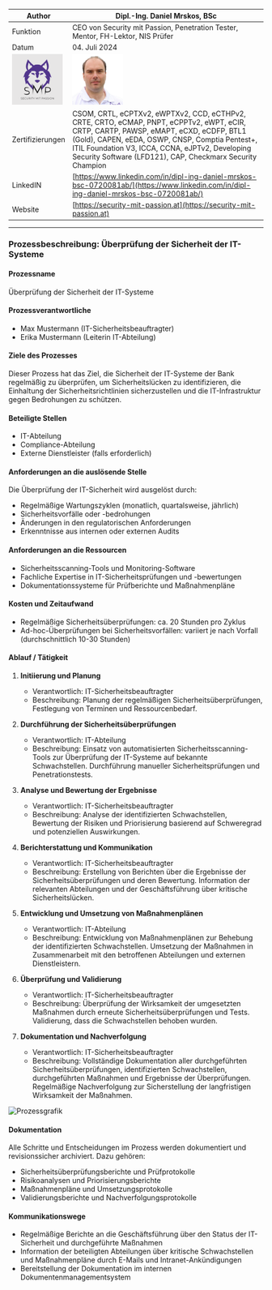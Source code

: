 | Author | Dipl.-Ing. Daniel Mrskos, BSc |  
|--------|---------------------------------------------------------------|   
| Funktion | CEO von Security mit Passion, Penetration Tester, Mentor, FH-Lektor, NIS Prüfer |                               
| Datum  | 04. Juli 2024                                                 |
| <img src="SMP_LOGO.png" alt="Firmenlogo" width="100"/>    | <img src="daniel.jpeg" alt="Author" width="100"/>                         |                                              |
| Zertifizierungen  | CSOM, CRTL, eCPTXv2, eWPTXv2, CCD, eCTHPv2, CRTE, CRTO, eCMAP, PNPT, eCPPTv2, eWPT, eCIR, CRTP, CARTP, PAWSP, eMAPT, eCXD, eCDFP, BTL1 (Gold), CAPEN, eEDA, OSWP, CNSP, Comptia Pentest+, ITIL Foundation V3, ICCA, CCNA, eJPTv2, Developing Security Software (LFD121), CAP, Checkmarx Security Champion                                         |
| LinkedIN  | [https://www.linkedin.com/in/dipl-ing-daniel-mrskos-bsc-0720081ab/](https://www.linkedin.com/in/dipl-ing-daniel-mrskos-bsc-0720081ab/)  
| Website  | [https://security-mit-passion.at](https://security-mit-passion.at)  

---

### Prozessbeschreibung: Überprüfung der Sicherheit der IT-Systeme

#### Prozessname
Überprüfung der Sicherheit der IT-Systeme

#### Prozessverantwortliche
- Max Mustermann (IT-Sicherheitsbeauftragter)
- Erika Mustermann (Leiterin IT-Abteilung)

#### Ziele des Prozesses
Dieser Prozess hat das Ziel, die Sicherheit der IT-Systeme der Bank regelmäßig zu überprüfen, um Sicherheitslücken zu identifizieren, die Einhaltung der Sicherheitsrichtlinien sicherzustellen und die IT-Infrastruktur gegen Bedrohungen zu schützen.

#### Beteiligte Stellen
- IT-Abteilung
- Compliance-Abteilung
- Externe Dienstleister (falls erforderlich)

#### Anforderungen an die auslösende Stelle
Die Überprüfung der IT-Sicherheit wird ausgelöst durch:
- Regelmäßige Wartungszyklen (monatlich, quartalsweise, jährlich)
- Sicherheitsvorfälle oder -bedrohungen
- Änderungen in den regulatorischen Anforderungen
- Erkenntnisse aus internen oder externen Audits

#### Anforderungen an die Ressourcen
- Sicherheitsscanning-Tools und Monitoring-Software
- Fachliche Expertise in IT-Sicherheitsprüfungen und -bewertungen
- Dokumentationssysteme für Prüfberichte und Maßnahmenpläne

#### Kosten und Zeitaufwand
- Regelmäßige Sicherheitsüberprüfungen: ca. 20 Stunden pro Zyklus
- Ad-hoc-Überprüfungen bei Sicherheitsvorfällen: variiert je nach Vorfall (durchschnittlich 10-30 Stunden)

#### Ablauf / Tätigkeit

1. **Initiierung und Planung**
   - Verantwortlich: IT-Sicherheitsbeauftragter
   - Beschreibung: Planung der regelmäßigen Sicherheitsüberprüfungen, Festlegung von Terminen und Ressourcenbedarf.

2. **Durchführung der Sicherheitsüberprüfungen**
   - Verantwortlich: IT-Abteilung
   - Beschreibung: Einsatz von automatisierten Sicherheitsscanning-Tools zur Überprüfung der IT-Systeme auf bekannte Schwachstellen. Durchführung manueller Sicherheitsprüfungen und Penetrationstests.

3. **Analyse und Bewertung der Ergebnisse**
   - Verantwortlich: IT-Sicherheitsbeauftragter
   - Beschreibung: Analyse der identifizierten Schwachstellen, Bewertung der Risiken und Priorisierung basierend auf Schweregrad und potenziellen Auswirkungen.

4. **Berichterstattung und Kommunikation**
   - Verantwortlich: IT-Sicherheitsbeauftragter
   - Beschreibung: Erstellung von Berichten über die Ergebnisse der Sicherheitsüberprüfungen und deren Bewertung. Information der relevanten Abteilungen und der Geschäftsführung über kritische Sicherheitslücken.

5. **Entwicklung und Umsetzung von Maßnahmenplänen**
   - Verantwortlich: IT-Abteilung
   - Beschreibung: Entwicklung von Maßnahmenplänen zur Behebung der identifizierten Schwachstellen. Umsetzung der Maßnahmen in Zusammenarbeit mit den betroffenen Abteilungen und externen Dienstleistern.

6. **Überprüfung und Validierung**
   - Verantwortlich: IT-Sicherheitsbeauftragter
   - Beschreibung: Überprüfung der Wirksamkeit der umgesetzten Maßnahmen durch erneute Sicherheitsüberprüfungen und Tests. Validierung, dass die Schwachstellen behoben wurden.

7. **Dokumentation und Nachverfolgung**
   - Verantwortlich: IT-Sicherheitsbeauftragter
   - Beschreibung: Vollständige Dokumentation aller durchgeführten Sicherheitsüberprüfungen, identifizierten Schwachstellen, durchgeführten Maßnahmen und Ergebnisse der Überprüfungen. Regelmäßige Nachverfolgung zur Sicherstellung der langfristigen Wirksamkeit der Maßnahmen.

<img src="07_prozessgrafik.png" alt="Prozessgrafik" width="800"/> 

#### Dokumentation
Alle Schritte und Entscheidungen im Prozess werden dokumentiert und revisionssicher archiviert. Dazu gehören:
- Sicherheitsüberprüfungsberichte und Prüfprotokolle
- Risikoanalysen und Priorisierungsberichte
- Maßnahmenpläne und Umsetzungsprotokolle
- Validierungsberichte und Nachverfolgungsprotokolle

#### Kommunikationswege
- Regelmäßige Berichte an die Geschäftsführung über den Status der IT-Sicherheit und durchgeführte Maßnahmen
- Information der beteiligten Abteilungen über kritische Schwachstellen und Maßnahmenpläne durch E-Mails und Intranet-Ankündigungen
- Bereitstellung der Dokumentation im internen Dokumentenmanagementsystem
